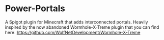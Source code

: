# Power-Portals
A Spigot plugin for Minecraft that adds interconnected portals.
Heavily inspired by the now abandoned Wormhole-X-Treme plugin that you can find here: https://github.com/WolfNetDevelopment/Wormhole-X-Treme
